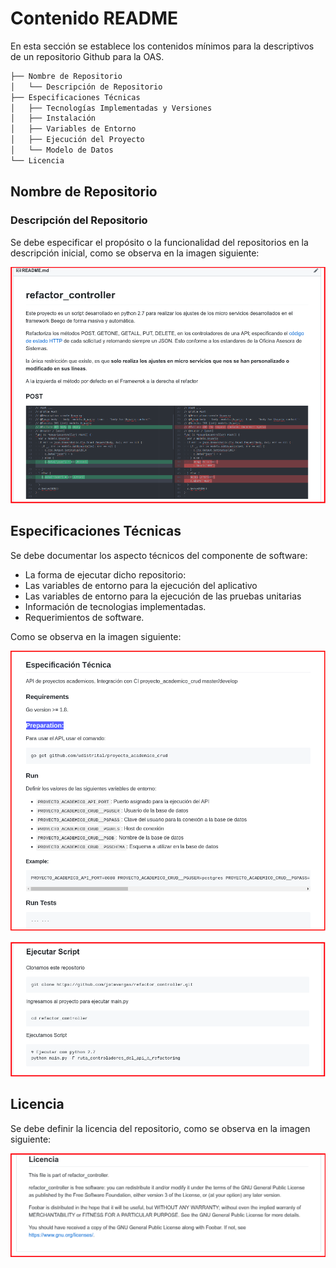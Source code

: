 # Contenido README

En esta sección se establece los contenidos mínimos para la descriptivos de un repositorio Github para la OAS.

```bash
├── Nombre de Repositorio
│   └── Descripción de Repositorio
├── Especificaciones Técnicas
│   ├── Tecnologías Implementadas y Versiones
│   ├── Instalación
│   ├── Variables de Entorno
│   ├── Ejecución del Proyecto
│   └── Modelo de Datos
└── Licencia
```

## Nombre de Repositorio

### Descripción del Repositorio
Se debe especificar el propósito o la funcionalidad del repositorios en la descripción inicial, como  se observa en la imagen siguiente:

![Crear BD](/repositorios_institucionales/img/repo_03.png)

## Especificaciones Técnicas
Se debe documentar los aspecto técnicos del componente de software:
- La forma de ejecutar dicho repositorio:
- Las variables de entorno para la ejecución del aplicativo
- Las variables de entorno para la ejecución de las pruebas unitarias
- Información de tecnologias implementadas.
- Requerimientos de software.

Como  se observa en la imagen siguiente:

![Especificación Técnica](/repositorios_institucionales/img/repo_06.png)

![Ejecución repo](/repositorios_institucionales/img/repo_04.png)


## Licencia
Se debe definir la licencia del repositorio, como  se observa en la imagen siguiente:

![Crear BD](/repositorios_institucionales/img/repo_05.png)
